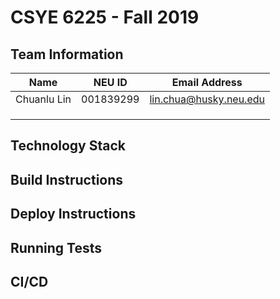 # CSYE 6225 - Fall 2019

## Team Information

| Name | NEU ID | Email Address |
| --- | --- | --- |
|Chuanlu Lin|001839299|lin.chua@husky.neu.edu|
| | | |
| | | |
| | | |

## Technology Stack


## Build Instructions


## Deploy Instructions


## Running Tests


## CI/CD


